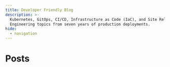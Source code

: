 ```yaml
---
title: Developer Friendly Blog
description: >-
  Kubernetes, GitOps, CI/CD, Infrastructure as Code (IaC), and Site Reliability
  Engineering topics from seven years of production deployments.
hide:
  - navigation
---
```

# Posts
